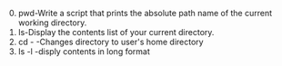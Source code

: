 0. pwd-Write a script that prints the absolute path name of the current working directory.
1. ls-Display the contents list of your current directory.
2. cd - -Changes directory to user's home directory
3. ls -l -disply contents in long format
